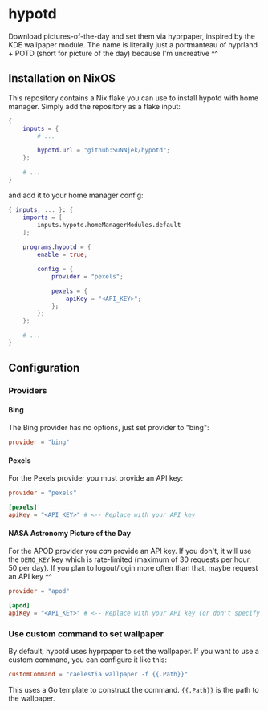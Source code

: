 # hypotd
Download pictures-of-the-day and set them via hyprpaper, inspired by the KDE wallpaper module.
The name is literally just a portmanteau of hyprland + POTD (short for picture of the day) because I'm uncreative ^^

## Installation on NixOS

This repository contains a Nix flake you can use to install hypotd with home manager. Simply add the repository as a flake input:

```nix
{
    inputs = {
        # ...

		hypotd.url = "github:SuNNjek/hypotd";
    };

    # ...
}
```

and add it to your home manager config:
```nix
{ inputs, ... }: {
	imports = [
		inputs.hypotd.homeManagerModules.default
	];
	
	programs.hypotd = {
		enable = true;

		config = {
			provider = "pexels";

			pexels = {
				apiKey = "<API_KEY>";
			};
		};
	};

    # ...
}
```

## Configuration

### Providers

#### Bing

The Bing provider has no options, just set provider to "bing":
```toml
provider = "bing"
```

#### Pexels

For the Pexels provider you must provide an API key:
```toml
provider = "pexels"

[pexels]
apiKey = "<API_KEY>" # <-- Replace with your API key
```

#### NASA Astronomy Picture of the Day

For the APOD provider you *can* provide an API key. If you don't, it will use the `DEMO_KEY` key
which is rate-limited (maximum of 30 requests per hour, 50 per day). If you plan to logout/login more
often than that, maybe request an API key ^^

```toml
provider = "apod"

[apod]
apiKey = "<API_KEY>" # <-- Replace with your API key (or don't specify any)
```


### Use custom command to set wallpaper

By default, hypotd uses hyprpaper to set the wallpaper. If you want to use a custom command,
you can configure it like this:

```toml
customCommand = "caelestia wallpaper -f {{.Path}}"
```

This uses a Go template to construct the command. `{{.Path}}` is the path to the wallpaper.